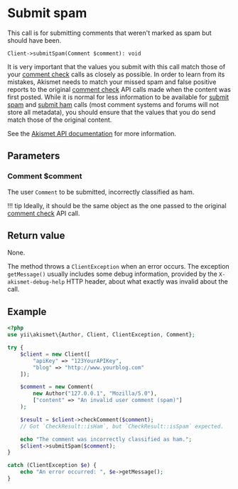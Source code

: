 # Submit spam
This call is for submitting comments that weren't marked as spam but should have been.

```
Client->submitSpam(Comment $comment): void
```

It is very important that the values you submit with this call match those of your [comment check](comment_check.md) calls as closely as possible.
In order to learn from its mistakes, Akismet needs to match your missed spam and false positive reports
to the original [comment check](comment_check.md) API calls made when the content was first posted. While it is normal for less information
to be available for [submit spam](submit_spam.md) and [submit ham](submit_ham.md) calls (most comment systems and forums will not store all metadata),
you should ensure that the values that you do send match those of the original content.

See the [Akismet API documentation](https://akismet.com/development/api/#submit-spam) for more information.

## Parameters

### Comment **$comment**
The user `Comment` to be submitted, incorrectly classified as ham.

!!! tip
		Ideally, it should be the same object as the one passed to the original [comment check](comment_check.md) API call.

## Return value
None.

The method throws a `ClientException` when an error occurs.
The exception `getMessage()` usually includes some debug information, provided by the `X-akismet-debug-help` HTTP header, about what exactly was invalid about the call.

## Example

```php
<?php
use yii\akismet\{Author, Client, ClientException, Comment};

try {
	$client = new Client([
		"apiKey" => "123YourAPIKey",
		"blog" => "http://www.yourblog.com"
	]);

	$comment = new Comment(
		new Author("127.0.0.1", "Mozilla/5.0"),
		["content" => "An invalid user comment (spam)"]
	);

	$result = $client->checkComment($comment);
	// Got `CheckResult::isHam`, but `CheckResult::isSpam` expected.

	echo "The comment was incorrectly classified as ham.";
	$client->submitSpam($comment);
}

catch (ClientException $e) {
	echo "An error occurred: ", $e->getMessage();
}
```
